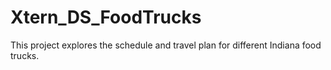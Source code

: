 # Xtern_DS_FoodTrucks

This project explores the schedule and travel plan for different Indiana food trucks.
